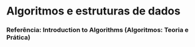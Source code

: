 # Algoritmos e estruturas de dados

### Referência: Introduction to Algorithms (Algoritmos: Teoria e Prática)
